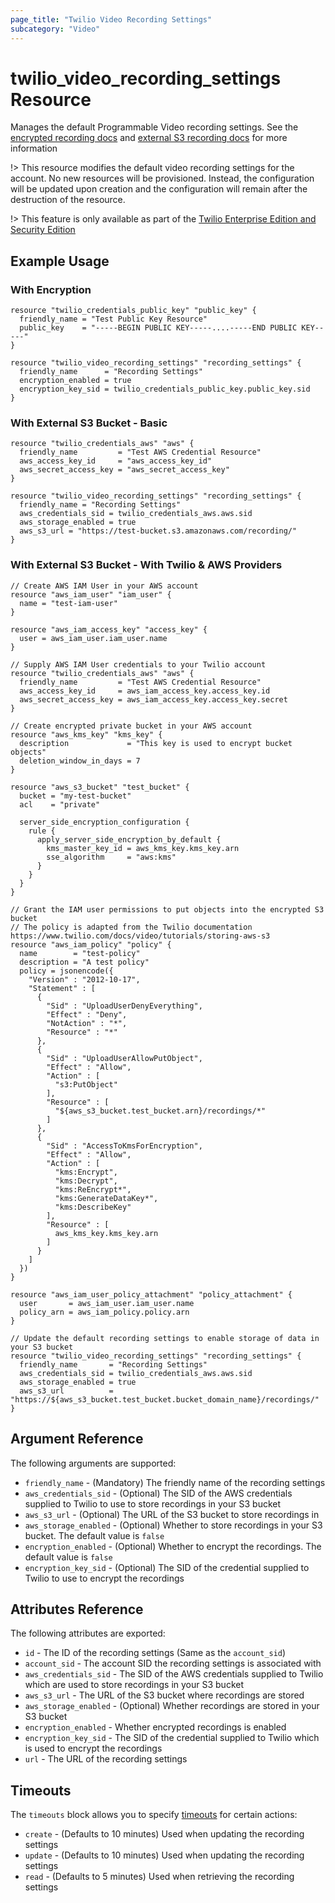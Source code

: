 ```yaml
---
page_title: "Twilio Video Recording Settings"
subcategory: "Video"
---
```


# twilio_video_recording_settings Resource

Manages the default Programmable Video recording settings. See the [encrypted recording docs](https://www.twilio.com/docs/video/api/encrypted-recordings) and [external S3 recording docs](https://www.twilio.com/docs/video/api/external-s3-recordings) for more information

!> This resource modifies the default video recording settings for the account. No new resources will be provisioned. Instead, the configuration will be updated upon creation and the configuration will remain after the destruction of the resource.

!> This feature is only available as part of the [Twilio Enterprise Edition and Security Edition](https://www.twilio.com/editions)

## Example Usage

### With Encryption

```hcl
resource "twilio_credentials_public_key" "public_key" {
  friendly_name = "Test Public Key Resource"
  public_key    = "-----BEGIN PUBLIC KEY-----....-----END PUBLIC KEY-----"
}

resource "twilio_video_recording_settings" "recording_settings" {
  friendly_name      = "Recording Settings"
  encryption_enabled = true
  encryption_key_sid = twilio_credentials_public_key.public_key.sid
}
```

### With External S3 Bucket - Basic

```hcl
resource "twilio_credentials_aws" "aws" {
  friendly_name         = "Test AWS Credential Resource"
  aws_access_key_id     = "aws_access_key_id"
  aws_secret_access_key = "aws_secret_access_key"
}

resource "twilio_video_recording_settings" "recording_settings" {
  friendly_name = "Recording Settings"
  aws_credentials_sid = twilio_credentials_aws.aws.sid
  aws_storage_enabled = true
  aws_s3_url = "https://test-bucket.s3.amazonaws.com/recording/"
}
```

### With External S3 Bucket - With Twilio & AWS Providers

```hcl
// Create AWS IAM User in your AWS account
resource "aws_iam_user" "iam_user" {
  name = "test-iam-user"
}

resource "aws_iam_access_key" "access_key" {
  user = aws_iam_user.iam_user.name
}

// Supply AWS IAM User credentials to your Twilio account
resource "twilio_credentials_aws" "aws" {
  friendly_name         = "Test AWS Credential Resource"
  aws_access_key_id     = aws_iam_access_key.access_key.id
  aws_secret_access_key = aws_iam_access_key.access_key.secret
}

// Create encrypted private bucket in your AWS account
resource "aws_kms_key" "kms_key" {
  description             = "This key is used to encrypt bucket objects"
  deletion_window_in_days = 7
}

resource "aws_s3_bucket" "test_bucket" {
  bucket = "my-test-bucket"
  acl    = "private"

  server_side_encryption_configuration {
    rule {
      apply_server_side_encryption_by_default {
        kms_master_key_id = aws_kms_key.kms_key.arn
        sse_algorithm     = "aws:kms"
      }
    }
  }
}

// Grant the IAM user permissions to put objects into the encrypted S3 bucket
// The policy is adapted from the Twilio documentation https://www.twilio.com/docs/video/tutorials/storing-aws-s3
resource "aws_iam_policy" "policy" {
  name        = "test-policy"
  description = "A test policy"
  policy = jsonencode({
    "Version" : "2012-10-17",
    "Statement" : [
      {
        "Sid" : "UploadUserDenyEverything",
        "Effect" : "Deny",
        "NotAction" : "*",
        "Resource" : "*"
      },
      {
        "Sid" : "UploadUserAllowPutObject",
        "Effect" : "Allow",
        "Action" : [
          "s3:PutObject"
        ],
        "Resource" : [
          "${aws_s3_bucket.test_bucket.arn}/recordings/*"
        ]
      },
      {
        "Sid" : "AccessToKmsForEncryption",
        "Effect" : "Allow",
        "Action" : [
          "kms:Encrypt",
          "kms:Decrypt",
          "kms:ReEncrypt*",
          "kms:GenerateDataKey*",
          "kms:DescribeKey"
        ],
        "Resource" : [
          aws_kms_key.kms_key.arn
        ]
      }
    ]
  })
}

resource "aws_iam_user_policy_attachment" "policy_attachment" {
  user       = aws_iam_user.iam_user.name
  policy_arn = aws_iam_policy.policy.arn
}

// Update the default recording settings to enable storage of data in your S3 bucket
resource "twilio_video_recording_settings" "recording_settings" {
  friendly_name       = "Recording Settings"
  aws_credentials_sid = twilio_credentials_aws.aws.sid
  aws_storage_enabled = true
  aws_s3_url          = "https://${aws_s3_bucket.test_bucket.bucket_domain_name}/recordings/"
}
```

## Argument Reference

The following arguments are supported:

- `friendly_name` - (Mandatory) The friendly name of the recording settings
- `aws_credentials_sid` - (Optional) The SID of the AWS credentials supplied to Twilio to use to store recordings in your S3 bucket
- `aws_s3_url` - (Optional) The URL of the S3 bucket to store recordings in
- `aws_storage_enabled` - (Optional) Whether to store recordings in your S3 bucket. The default value is `false`
- `encryption_enabled` - (Optional) Whether to encrypt the recordings. The default value is `false`
- `encryption_key_sid` - (Optional) The SID of the credential supplied to Twilio to use to encrypt the recordings

## Attributes Reference

The following attributes are exported:

- `id` - The ID of the recording settings (Same as the `account_sid`)
- `account_sid` - The account SID the recording settings is associated with
- `aws_credentials_sid` - The SID of the AWS credentials supplied to Twilio which are used to store recordings in your S3 bucket
- `aws_s3_url` - The URL of the S3 bucket where recordings are stored
- `aws_storage_enabled` - (Optional) Whether recordings are stored in your S3 bucket
- `encryption_enabled` - Whether encrypted recordings is enabled
- `encryption_key_sid` - The SID of the credential supplied to Twilio which is used to encrypt the recordings
- `url` - The URL of the recording settings

## Timeouts

The `timeouts` block allows you to specify [timeouts](https://www.terraform.io/docs/configuration/resources.html#timeouts) for certain actions:

- `create` - (Defaults to 10 minutes) Used when updating the recording settings
- `update` - (Defaults to 10 minutes) Used when updating the recording settings
- `read` - (Defaults to 5 minutes) Used when retrieving the recording settings
